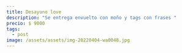 ```yaml
---
title: Desayuno love
description: "Se entrega envuelto con moño y tags con frases "
precio: $ 9000
tags:
  - post
image: /assets/assets/img-20220404-wa0048.jpg
---
```


